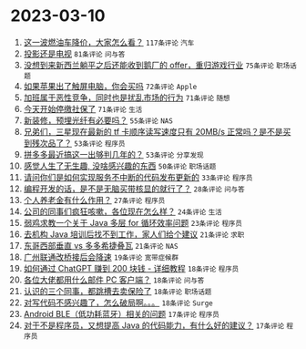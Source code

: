 # 2023-03-10

1. [这一波燃油车降价，大家怎么看？](https://www.v2ex.com/t/922770) `117条评论` `汽车`
1. [投影还是电视](https://www.v2ex.com/t/922772) `81条评论` `问与答`
1. [没想到来新西兰躺平之后还能收到鹅厂的 offer，重归游戏行业](https://www.v2ex.com/t/922778) `75条评论` `职场话题`
1. [如果苹果出了触屏电脑，你会买吗](https://www.v2ex.com/t/922787) `72条评论` `Apple`
1. [加班属于恶性竞争，同时也是扰乱市场的行为](https://www.v2ex.com/t/922771) `71条评论` `随想`
1. [今天开始停缴社保了](https://www.v2ex.com/t/922817) `71条评论` `生活`
1. [新装修，预埋光纤有必要吗？](https://www.v2ex.com/t/922897) `55条评论` `NAS`
1. [兄弟们，三星现在最新的 tf 卡顺序读写速度只有 20MB/s 正常吗？是不是买到残次品了？](https://www.v2ex.com/t/922764) `53条评论` `程序员`
1. [拼多多最近搞这一出够判几年的？](https://www.v2ex.com/t/922834) `53条评论` `分享发现`
1. [感觉人生了无生趣, 没啥感兴趣的东西](https://www.v2ex.com/t/922857) `50条评论` `职场话题`
1. [请问你们是如何实现服务不中断的代码发布更新的](https://www.v2ex.com/t/922911) `33条评论` `程序员`
1. [编程开发的话，是不是无脑买带核显的就行了？](https://www.v2ex.com/t/922816) `28条评论` `问与答`
1. [个人养老金有什么作用？](https://www.v2ex.com/t/922976) `27条评论` `程序员`
1. [公司的同事们疯狂咳嗽，各位现在怎么样？](https://www.v2ex.com/t/922932) `24条评论` `生活`
1. [弱鸡求教一个关于 Java 多层 for 循环效率问题](https://www.v2ex.com/t/922893) `23条评论` `程序员`
1. [去机构 Java 培训后找不到工作，家人们给个建议](https://www.v2ex.com/t/922868) `21条评论` `求职`
1. [东哥西部垂直 vs 多多希捷叠瓦](https://www.v2ex.com/t/922777) `21条评论` `NAS`
1. [广州联通改桥接后会降速](https://www.v2ex.com/t/922995) `19条评论` `宽带症候群`
1. [如何通过 ChatGPT 赚到 200 块钱 - 详细教程](https://www.v2ex.com/t/922960) `18条评论` `程序员`
1. [各位大佬都用什么邮件 PC 客户端？](https://www.v2ex.com/t/922874) `18条评论` `问与答`
1. [认识的三个同事，都跳槽去卖保险了](https://www.v2ex.com/t/922786) `18条评论` `职场话题`
1. [对写代码不感兴趣了，怎么破局啊。。。](https://www.v2ex.com/t/922767) `18条评论` `Surge`
1. [Android BLE（低功耗蓝牙）相关的问题](https://www.v2ex.com/t/922930) `17条评论` `程序员`
1. [对于不是程序员，又想提高 Java 的代码能力，有什么好的建议？](https://www.v2ex.com/t/922913) `17条评论` `程序员`

